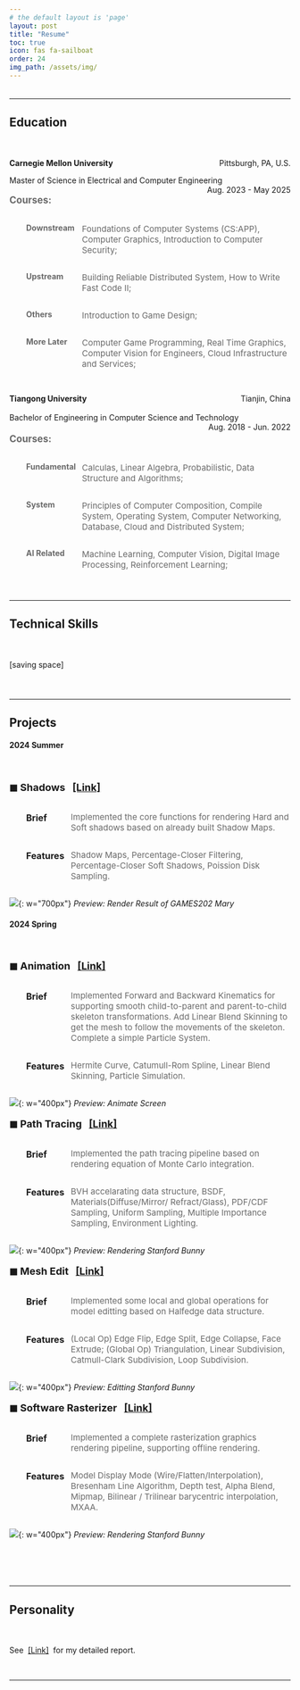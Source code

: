 ```yaml
---
# the default layout is 'page'
layout: post
title: "Resume"
toc: true
icon: fas fa-sailboat
order: 24
img_path: /assets/img/
---
```



<div style="height: 5px;"></div>

--- 
## Education

<div style="height: 20px;"></div>

<p style="text-align:left;"><b>Carnegie Mellon University</b><span style="float:right;">Pittsburgh, PA, U.S.</span></p>
<p style="text-align:left;">Master of Science in Electrical and Computer Engineering<span style="float:right;">Aug. 2023 - May 2025</span></p>

<p class="course-title">Courses:</p>

<div class="course-sub">
    <p class="course-sub-title">Downstream</p>
    <p class="course-sub-content">Foundations of Computer Systems (CS:APP), Computer Graphics, Introduction to Computer Security;</p>
</div>

<div class="course-sub">
    <p class="course-sub-title">Upstream</p>
    <p class="course-sub-content">Building Reliable Distributed System, How to Write Fast Code II;</p>
</div>

<div class="course-sub">
    <p class="course-sub-title">Others</p>
    <p class="course-sub-content">Introduction to Game Design;</p>
</div>

<div class="course-sub">
    <p class="course-sub-title">More Later</p>
    <p class="course-sub-content">Computer Game Programming, Real Time Graphics, Computer Vision for Engineers, Cloud Infrastructure and Services;</p>
</div>

<div style="height: 15px;"></div>

<p style="text-align:left;height:20px;"><b>Tiangong University</b><span style="float:right;">Tianjin, China</span></p>
<p style="text-align:left;height:20px;">Bachelor of Engineering in Computer Science and Technology<span style="float:right;">Aug. 2018 - Jun. 2022</span></p>

<p class="course-title">Courses:</p>


<div class="course-sub">
    <p class="course-sub-title">Fundamental</p>
    <p class="course-sub-content">Calculas, Linear Algebra, Probabilistic, Data Structure and Algorithms;</p>
</div>

<div class="course-sub">
    <p class="course-sub-title">System</p>
    <p class="course-sub-content">Principles of Computer Composition, Compile System, Operating System, Computer Networking, Database, Cloud and Distributed System;</p>
</div>

<div class="course-sub">
    <p class="course-sub-title">AI Related</p>
    <p class="course-sub-content">Machine Learning, Computer Vision, Digital Image Processing, Reinforcement Learning;</p>
</div>

<div style="height: 25px;"></div>

---

## Technical Skills

<div style="height: 20px;"></div>

[saving space]


<div style="height: 25px;"></div>

---

## Projects

#### 2024 Summer

<!-- ================================================================================================================================================ -->

<div style="height: 20px;"></div>

<div class="proj"> 
    <p class="proj-title">◼︎ Shadows&nbsp;&nbsp;
        <a href="{{site.baseurl}}/posts/games202-shadow/">[Link]</a> 
    </p>
</div>

<div class="proj-sub">
    <p class="proj-sub-title">Brief</p>
    <p class="proj-sub-content">Implemented the core functions for rendering Hard and Soft shadows based on already built Shadow Maps.</p>
</div>

<div class="proj-sub">
    <p class="proj-sub-title">Features</p>
    <p class="proj-sub-content">Shadow Maps, Percentage-Closer Filtering, Percentage-Closer Soft Shadows, Poission Disk Sampling.</p>
</div>

![](/post/2024-05-13-shadow/preview.png){: w="700px"}
_Preview: Render Result of GAMES202 Mary_

<!-- ================================================================================================================================================ -->

#### 2024 Spring

<div style="height: 20px;"></div>

<!-- ================================================================================================================================================ -->

<div class="proj">
    <p class="proj-title">◼︎ Animation&nbsp;&nbsp;
        <a href="{{site.baseurl}}/posts/15662-animation/">[Link]</a> 
    </p>
</div>

<div class="proj-sub">
    <p class="proj-sub-title">Brief</p>
    <p class="proj-sub-content">Implemented Forward and Backward Kinematics for supporting smooth child-to-parent and parent-to-child skeleton transformations. Add Linear Blend Skinning to get the mesh to follow the movements of the skeleton. Complete a simple Particle System.</p>
</div>

<div class="proj-sub">
    <p class="proj-sub-title">Features</p>
    <p class="proj-sub-content">Hermite Curve, Catumull-Rom Spline, Linear Blend Skinning, Particle Simulation.</p>
</div>

![](/post/2024-04-24-animation/animationpreview.png){: w="400px"}
_Preview: Animate Screen_

<!-- ================================================================================================================================================ -->

<div class="proj">
    <p class="proj-title">◼︎ Path Tracing&nbsp;&nbsp;
        <a href="{{site.baseurl}}/posts/15662-pathtracing/">[Link]</a> 
    </p>
</div>

<div class="proj-sub">
    <p class="proj-sub-title">Brief</p>
    <p class="proj-sub-content">Implemented the path tracing pipeline based on rendering equation of Monte Carlo integration.</p>
</div>

<div class="proj-sub">
    <p class="proj-sub-title">Features</p>
    <p class="proj-sub-content">BVH accelarating data structure, BSDF, Materials(Diffuse/Mirror/ Refract/Glass), PDF/CDF Sampling, Uniform Sampling, Multiple Importance Sampling, Environment Lighting.</p>
</div>

![](/post/2024-04-03-pathtracing/bunnie.png){: w="400px"}
_Preview: Rendering Stanford Bunny_

<!-- ================================================================================================================================================ -->

<div class="proj">
    <p class="proj-title">◼︎ Mesh Edit&nbsp;&nbsp;
        <a href="{{site.baseurl}}/posts/15662-meshedit/">[Link]</a> 
    </p>
</div>

<div class="proj-sub">
    <p class="proj-sub-title">Brief</p>
    <p class="proj-sub-content">Implemented some local and global operations for model editting based on Halfedge data structure.</p>
</div>

<div class="proj-sub">
    <p class="proj-sub-title">Features</p>
    <p class="proj-sub-content">(Local Op) Edge Flip, Edge Split, Edge Collapse, Face Extrude; (Global Op) Triangulation, Linear Subdivision, Catmull-Clark Subdivision, Loop Subdivision.</p>
</div>

![](/post/2024-03-13-meshedit/meshpreview.png){: w="400px"}
_Preview: Editting Stanford Bunny_

<!-- ================================================================================================================================================ -->

<div class="proj">
    <p class="proj-title">◼︎ Software Rasterizer&nbsp;&nbsp;
        <a href="{{site.baseurl}}/posts/15662-rasterizer/">[Link]</a> 
    </p>
</div>

<div class="proj-sub">
    <p class="proj-sub-title">Brief</p>
    <p class="proj-sub-content">Implemented a complete rasterization graphics rendering pipeline, supporting offline rendering.</p>
</div>

<div class="proj-sub">
    <p class="proj-sub-title">Features</p>
    <p class="proj-sub-content">Model Display Mode (Wire/Flatten/Interpolation), Bresenham Line Algorithm, Depth test, Alpha Blend, Mipmap, Bilinear / Trilinear barycentric interpolation, MXAA.</p>
</div>

![](/post/2024-02-14-rasterizer/bunnie.png){: w="400px"}
_Preview: Rendering Stanford Bunny_

<!-- ================================================================================================================================================ -->


<div style="height: 30px;"></div>

<div style="height: 25px;"></div>

---

## Personality

<div style="height: 20px;"></div>

See &nbsp;<a href="{{site.baseurl}}/posts/personalities/">[Link]</a>&nbsp; for my detailed report.

&nbsp;

---


<style>
    .course-title {
        text-align:left;
        font-weight: bold;
        color:DimGray;
        font-size: 17px;
    }

    .course-sub {
        display:grid; 
        grid-template-columns: 120px auto;
        font-size: 14px;
        color:DimGray;
        gap: 10px;
    }

    .course-sub-title {
        margin-left: 30px;
        font-weight: 700;
    }

    .course-sub-content {
        align-items: center;
        justify-content: start;
        color:DimGray;
        font-size: 15px;
    }

    .proj-sub {
        display:grid; 
        grid-template-columns: 100px auto;
        font-size: 16px;
        gap: 10px;
    }

    .proj-title {
        font-weight: 700;
        font-size: 18px;
    }

    .proj-sub-title {
        margin-left: 30px;
        font-weight: 700;
    }

    .proj-sub-content {
        align-items: center;
        justify-content: start;
        color:DimGray;
        font-size: 15px;
    }

</style>
